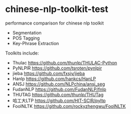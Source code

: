 # chinese-nlp-toolkit-test
performance comparison for chinese nlp toolkit

- Segmentation
- POS Tagging
- Key-Phrase Extraction

Toolkits include:
- Thulac https://github.com/thunlp/THULAC-Python
- PyNLPIR https://github.com/tsroten/pynlpir
- jieba https://github.com/fxsjy/jieba
- Hanlp https://github.com/hankcs/HanLP
- ANSJ https://github.com/NLPchina/ansj_seg
- FudanNLP https://github.com/FudanNLP/fnlp
- THUTAG https://github.com/thunlp/THUTag
- 哈工大LTP https://github.com/HIT-SCIR/pyltp
- FoolNLTK https://github.com/rockyzhengwu/FoolNLTK
